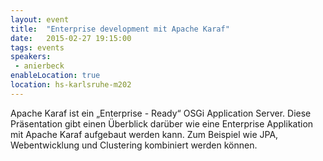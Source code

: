 ```yaml
---
layout: event
title:  "Enterprise development mit Apache Karaf"
date:   2015-02-27 19:15:00
tags: events
speakers:
 - anierbeck
enableLocation: true
location: hs-karlsruhe-m202
---
```


Apache Karaf ist ein „Enterprise - Ready“ OSGi Application Server. Diese Präsentation gibt einen Überblick darüber wie eine Enterprise Applikation mit Apache Karaf aufgebaut werden kann. Zum Beispiel wie JPA, Webentwicklung und Clustering kombiniert werden können.